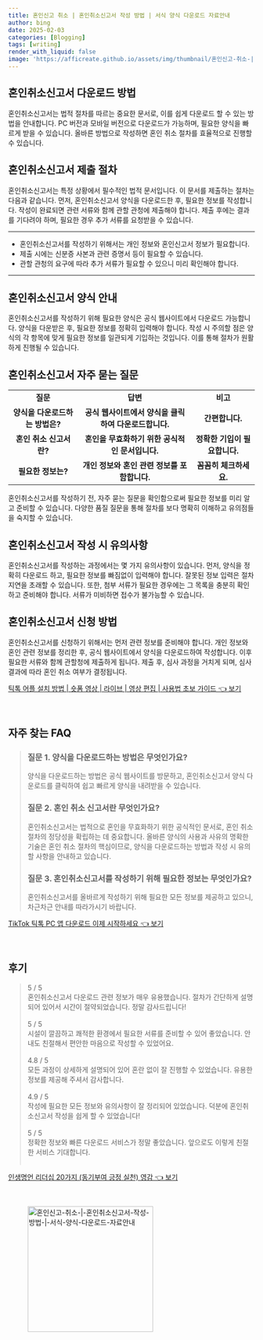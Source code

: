 ```yaml
---
title: 혼인신고 취소 | 혼인취소신고서 작성 방법 | 서식 양식 다운로드 자료안내
author: bing
date: 2025-02-03
categories: [Blogging]
tags: [writing]
render_with_liquid: false
image: 'https://afficreate.github.io/assets/img/thumbnail/혼인신고-취소-|-혼인취소신고서-작성-방법-|-서식-양식-다운로드-자료안내.webp'
---
```



<h2 id='혼인취소신고서_다운로드'>혼인취소신고서 다운로드 방법</h2>

<p>혼인취소신고서는 법적 절차를 따르는 중요한 문서로, 이를 쉽게 다운로드 할 수 있는 방법을 안내합니다. PC 버전과 모바일 버전으로 다운로드가 가능하며, 필요한 양식을 빠르게 받을 수 있습니다. 올바른 방법으로 작성하면 혼인 취소 절차를 효율적으로 진행할 수 있습니다.</p>

<h2 id='혼인취소신고서_제출_절차'>혼인취소신고서 제출 절차</h2>

<p>혼인취소신고서는 특정 상황에서 필수적인 법적 문서입니다. 이 문서를 제출하는 절차는 다음과 같습니다. 먼저, 혼인취소신고서 양식을 다운로드한 후, 필요한 정보를 작성합니다. 작성이 완료되면 관련 서류와 함께 관할 관청에 제출해야 합니다. 제출 후에는 결과를 기다려야 하며, 필요한 경우 추가 서류를 요청받을 수 있습니다.</p>

<hr />

<ul>
    <li>혼인취소신고서를 작성하기 위해서는 개인 정보와 혼인신고서 정보가 필요합니다.</li>
    <li>제출 시에는 신분증 사본과 관련 증명서 등이 필요할 수 있습니다.</li>
    <li>관할 관청의 요구에 따라 추가 서류가 필요할 수 있으니 미리 확인해야 합니다.</li>
</ul>

<hr />

<h2 id='혼인취소신고서_양식_안내'>혼인취소신고서 양식 안내</h2>

<p>혼인취소신고서를 작성하기 위해 필요한 양식은 공식 웹사이트에서 다운로드 가능합니다. 양식을 다운받은 후, 필요한 정보를 정확히 입력해야 합니다. 작성 시 주의할 점은 양식의 각 항목에 맞게 필요한 정보를 일관되게 기입하는 것입니다. 이를 통해 절차가 원활하게 진행될 수 있습니다.</p>

<h2 id='혼인취소신고서_빈번한_질문'>혼인취소신고서 자주 묻는 질문</h2>

<table>
    <tr>
        <td style="text-align: center; height: 17px;"><b>질문</b></td>
        <td style="text-align: center; height: 17px;"><b>답변</b></td>
        <td style="text-align: center; height: 17px;"><b>비고</b></td>
    </tr>
    <tr>
        <td style="text-align: center; height: 17px;"><b>양식을 다운로드하는 방법은?</b></td>
        <td style="text-align: center; height: 17px;"><b>공식 웹사이트에서 양식을 클릭하여 다운로드합니다.</b></td>
        <td style="text-align: center; height: 17px;"><b>간편합니다.</b></td>
    </tr>
    <tr>
        <td style="text-align: center; height: 17px;"><b>혼인 취소 신고서란?</b></td>
        <td style="text-align: center; height: 17px;"><b>혼인을 무효화하기 위한 공식적인 문서입니다.</b></td>
        <td style="text-align: center; height: 17px;"><b>정확한 기입이 필요합니다.</b></td>
    </tr>
    <tr>
        <td style="text-align: center; height: 17px;"><b>필요한 정보는?</b></td>
        <td style="text-align: center; height: 17px;"><b>개인 정보와 혼인 관련 정보를 포함합니다.</b></td>
        <td style="text-align: center; height: 17px;"><b>꼼꼼히 체크하세요.</b></td>
    </tr>
</table>

<p>혼인취소신고서를 작성하기 전, 자주 묻는 질문을 확인함으로써 필요한 정보를 미리 알고 준비할 수 있습니다. 다양한 품질 질문을 통해 절차를 보다 명확히 이해하고 유의점들을 숙지할 수 있습니다.</p>

<h2 id='혼인취소신고서_유의사항'>혼인취소신고서 작성 시 유의사항</h2>

<p>혼인취소신고서를 작성하는 과정에서는 몇 가지 유의사항이 있습니다. 먼저, 양식을 정확히 다운로드 하고, 필요한 정보를 빠짐없이 입력해야 합니다. 잘못된 정보 입력은 절차 지연을 초래할 수 있습니다. 또한, 첨부 서류가 필요한 경우에는 그 목록을 충분히 확인하고 준비해야 합니다. 서류가 미비하면 접수가 불가능할 수 있습니다.</p>

<h2 id='혼인취소신고서_신청방법'>혼인취소신고서 신청 방법</h2>

<p>혼인취소신고서를 신청하기 위해서는 먼저 관련 정보를 준비해야 합니다. 개인 정보와 혼인 관련 정보를 정리한 후, 공식 웹사이트에서 양식을 다운로드하여 작성합니다. 이후 필요한 서류와 함께 관할청에 제출하게 됩니다. 제출 후, 심사 과정을 거치게 되며, 심사 결과에 따라 혼인 취소 여부가 결정됩니다.</p>


<p><a class="click-button" title="틱톡 어플 설치 방법 | 숏폼 영상 | 라이브 | 영상 편집 | 사용법 초보 가이드" href="https://afficreate.github.io/posts/%ED%8B%B1%ED%86%A1-%EC%96%B4%ED%94%8C-%EC%84%A4%EC%B9%98-%EB%B0%A9%EB%B2%95-%EC%88%8F%ED%8F%BC-%EC%98%81%EC%83%81-%EB%9D%BC%EC%9D%B4%EB%B8%8C-%EC%98%81%EC%83%81-%ED%8E%B8%EC%A7%91-%EC%82%AC%EC%9A%A9%EB%B2%95-%EC%B4%88%EB%B3%B4-%EA%B0%80%EC%9D%B4%EB%93%9C/" rel="dofollow">틱톡 어플 설치 방법 | 숏폼 영상 | 라이브 | 영상 편집 | 사용법 초보 가이드 👈 보기</a></p><br>
<h2 id='자주_찾는_FAQ'>자주 찾는 FAQ</h2>
<div itemscope="" itemtype="https://schema.org/FAQPage"> 
<blockquote> 
<div itemscope="" itemprop="mainEntity" itemtype="https://schema.org/Question"> 
<h3 itemprop="name">질문 1. 양식을 다운로드하는 방법은 무엇인가요?</h3> 
<div itemscope="" itemprop="acceptedAnswer" itemtype="https://schema.org/Answer"> 
<span itemprop="text"> 
<p>양식을 다운로드하는 방법은 공식 웹사이트를 방문하고, 혼인취소신고서 양식 다운로드를 클릭하여 쉽고 빠르게 양식을 내려받을 수 있습니다.</p> 
</span> 
</div> 
</div> 
<div itemscope="" itemprop="mainEntity" itemtype="https://schema.org/Question"> 
<h3 itemprop="name">질문 2. 혼인 취소 신고서란 무엇인가요?</h3> 
<div itemscope="" itemprop="acceptedAnswer" itemtype="https://schema.org/Answer"> 
<span itemprop="text"> 
<p>혼인취소신고서는 법적으로 혼인을 무효화하기 위한 공식적인 문서로, 혼인 취소 절차의 정당성을 확립하는 데 중요합니다. 올바른 양식의 사용과 사유의 명확한 기술은 혼인 취소 절차의 핵심이므로, 양식을 다운로드하는 방법과 작성 시 유의할 사항을 안내하고 있습니다.</p> 
</span> 
</div> 
</div> 
<div itemscope="" itemprop="mainEntity" itemtype="https://schema.org/Question"> 
<h3 itemprop="name">질문 3. 혼인취소신고서를 작성하기 위해 필요한 정보는 무엇인가요?</h3> 
<div itemscope="" itemprop="acceptedAnswer" itemtype="https://schema.org/Answer"> 
<span itemprop="text"> 
<p>혼인취소신고서를 올바르게 작성하기 위해 필요한 모든 정보를 제공하고 있으니, 차근차근 안내를 따라가시기 바랍니다.</p> 
</span> 
</div> 
</div> 
</blockquote> 
</div>
<p><a class="click-button" title="TikTok 틱톡 PC 앱 다운로드 이제 시작하세요" href="https://afficreate.github.io/posts/TikTok-%ED%8B%B1%ED%86%A1-PC-%EC%95%B1-%EB%8B%A4%EC%9A%B4%EB%A1%9C%EB%93%9C-%EC%9D%B4%EC%A0%9C-%EC%8B%9C%EC%9E%91%ED%95%98%EC%84%B8%EC%9A%94/" rel="dofollow">TikTok 틱톡 PC 앱 다운로드 이제 시작하세요 👈 보기</a></p><br>
<h2 id='후기'>후기</h2>
<div itemscope itemtype="https://schema.org/Product">
  <blockquote>
  <div itemprop="review" itemscope itemtype="https://schema.org/Review">
      <div itemprop="reviewRating" itemscope itemtype="https://schema.org/Rating"> <span itemprop="ratingValue">5</span> / <span itemprop="bestRating">5</span> </div>
      <span itemprop="reviewBody">혼인취소신고서 다운로드 관련 정보가 매우 유용했습니다. 절차가 간단하게 설명되어 있어서 시간이 절약되었습니다. 정말 감사드립니다!</span>
  </div>
  <br>
  <div itemprop="review" itemscope itemtype="https://schema.org/Review">
      <div itemprop="reviewRating" itemscope itemtype="https://schema.org/Rating"> <span itemprop="ratingValue">5</span> / <span itemprop="bestRating">5</span> </div>
      <span itemprop="reviewBody">시설이 깔끔하고 쾌적한 환경에서 필요한 서류를 준비할 수 있어 좋았습니다. 안내도 친절해서 편안한 마음으로 작성할 수 있었어요.</span>
  </div>
  <br>
  <div itemprop="review" itemscope itemtype="https://schema.org/Review">
      <div itemprop="reviewRating" itemscope itemtype="https://schema.org/Rating"> <span itemprop="ratingValue">4.8</span> / <span itemprop="bestRating">5</span> </div>
      <span itemprop="reviewBody">모든 과정이 상세하게 설명되어 있어 혼란 없이 잘 진행할 수 있었습니다. 유용한 정보를 제공해 주셔서 감사합니다.</span>
  </div>
  <br>
  <div itemprop="review" itemscope itemtype="https://schema.org/Review">
      <div itemprop="reviewRating" itemscope itemtype="https://schema.org/Rating"> <span itemprop="ratingValue">4.9</span> / <span itemprop="bestRating">5</span> </div>
      <span itemprop="reviewBody">작성에 필요한 모든 정보와 유의사항이 잘 정리되어 있었습니다. 덕분에 혼인취소신고서 작성을 쉽게 할 수 있었습니다!</span>
  </div>
  <br>
  <div itemprop="review" itemscope itemtype="https://schema.org/Review">
      <div itemprop="reviewRating" itemscope itemtype="https://schema.org/Rating"> <span itemprop="ratingValue">5</span> / <span itemprop="bestRating">5</span> </div>
      <span itemprop="reviewBody">정확한 정보와 빠른 다운로드 서비스가 정말 좋았습니다. 앞으로도 이렇게 친절한 서비스 기대합니다.</span>
  </div>
  <br>
  </blockquote>
</div>
<p><a class="click-button" title="인생명언 리더십 20가지 (동기부여 긍정 실천) 영감" href="https://afficreate.github.io/posts/%EC%9D%B8%EC%83%9D%EB%AA%85%EC%96%B8-%EB%A6%AC%EB%8D%94%EC%8B%AD-20%EA%B0%80%EC%A7%80-(%EB%8F%99%EA%B8%B0%EB%B6%80%EC%97%AC-%EA%B8%8D%EC%A0%95-%EC%8B%A4%EC%B2%9C)-%EC%98%81%EA%B0%90/" rel="dofollow">인생명언 리더십 20가지 (동기부여 긍정 실천) 영감 👈 보기</a></p><br>
<figure class="image"><img src="https://afficreate.github.io/assets/img/thumbnail/혼인신고-취소-|-혼인취소신고서-작성-방법-|-서식-양식-다운로드-자료안내.webp" alt="혼인신고-취소-|-혼인취소신고서-작성-방법-|-서식-양식-다운로드-자료안내" width="256" height="256"></figure>